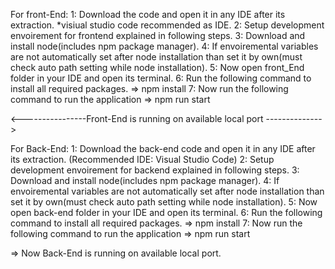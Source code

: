 For front-End:
  1: Download the code and open it in any IDE after its extraction. *visiual studio code recommended as IDE.
  2: Setup development envoirement for frontend explained in following steps.
  3: Download and install node(includes npm package manager).
  4: If envoiremental variables are not automatically set after node installation than set it by own(must check auto path setting while node installation).
  5: Now open front_End folder in your IDE and open its terminal.
  6: Run the following command to install all required packages.
  => npm install
  7: Now run the following command to run the application
  => npm run start

<----------------Front-End is running on available local port -------------->

For Back-End:
  1: Download the back-end code and open it in any IDE after its extraction. (Recommended IDE: Visual Studio Code)
  2: Setup development envoirement for backend explained in following steps.
  3: Download and install node(includes npm package manager).
  4: If envoiremental variables are not automatically set after node installation than set it by own(must check auto path setting while node installation).
  5: Now open back-end folder in your IDE and open its terminal.
  6: Run the following command to install all required packages.
  => npm install
  7: Now run the following command to run the application
  => npm run start
  
  => Now Back-End is running on available local port.
